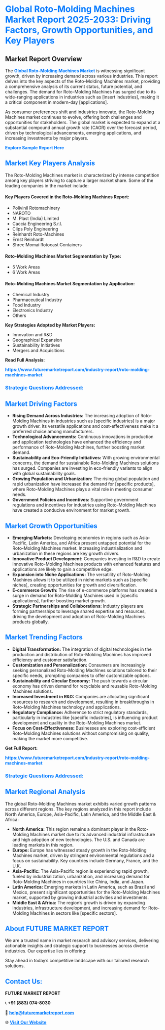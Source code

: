 <h1 style="color: #007BFF;">Global Roto-Molding Machines Market Report 2025-2033: Driving Factors, Growth Opportunities, and Key Players</h1>

<section id="overview">
<h2>Market Report Overview</h2>
<p>The <a href="https://www.futuremarketreport.com/industry-report/roto-molding-machines-market" style="color: #007BFF; text-decoration: none;"><strong>Global Roto-Molding Machines Market</strong></a> is witnessing significant growth, driven by increasing demand across various industries. This report delves into the key aspects of the Roto-Molding Machines market, providing a comprehensive analysis of its current status, future potential, and challenges. The demand for Roto-Molding Machines has surged due to its wide-ranging applications in industries such as [insert industries], making it a critical component in modern-day [applications].</p>
<p>As consumer preferences shift and industries innovate, the Roto-Molding Machines market continues to evolve, offering both challenges and opportunities for stakeholders. The global market is expected to expand at a substantial compound annual growth rate (CAGR) over the forecast period, driven by technological advancements, emerging applications, and increasing investments by major players.</p>
</section>

<section id="overview">
<p><a href="https://www.futuremarketreport.com/request-sample/reportId=92075" style="color: #007BFF; text-decoration: none;"><strong>Explore Sample Report Here</strong></a></p>
</section>

<section id="key-players">
<h2 style="color: #007BFF;">Market Key Players Analysis</h2>
<p>The Roto-Molding Machines market is characterized by intense competition among key players striving to capture a larger market share. Some of the leading companies in the market include:</p>
<h4>Key Players Covered in the Roto-Molding Machines Report:</h4>
<ul><li>Polivinil Rotomachinery</li><li>NAROTO</li><li>M. Plast (India) Limited</li><li>Caccia Engineering S.r.l.</li><li>Clips Poly Engineering</li><li>Reinhardt Roto-Machines</li><li>Ernst Reinhardt</li><li>Shree Momai Rotocast Containers</li></ul>
<h4>Roto-Molding Machines Market Segmentation by Type:</h4>
<ul><li>5 Work Areas</li><li>6 Work Areas</li></ul>

<h4>Roto-Molding Machines Market Segmentation by Application:</h4>
<ul><li>Chemical Industry</li><li>Pharmaceutical Industry</li><li>Food Industry</li><li>Electronics Industry</li><li>Others</li></ul>
<p><strong>Key Strategies Adopted by Market Players:</strong></p>
<ul>
<li>Innovation and R&D</li>
<li>Geographical Expansion</li>
<li>Sustainability Initiatives</li>
<li>Mergers and Acquisitions</li>
</ul>
</section>

<section>
<p><strong>Read Full Analysis: </strong></p><a href="https://www.futuremarketreport.com/industry-report/roto-molding-machines-market" style="color: #007BFF; text-decoration: none;"><strong>https://www.futuremarketreport.com/industry-report/roto-molding-machines-market</strong></a>
<h3 style="color: #007BFF;">Strategic Questions Addressed:</h3>
</section>

<section id="driving-factors">
<h2 style="color: #007BFF;">Market Driving Factors</h2>
<ul>
<li><strong>Rising Demand Across Industries:</strong> The increasing adoption of Roto-Molding Machines in industries such as [specific industries] is a major growth driver. Its versatile applications and cost-effectiveness make it a preferred choice among manufacturers.</li>
<li><strong>Technological Advancements:</strong> Continuous innovations in production and application technologies have enhanced the efficiency and performance of Roto-Molding Machines, further boosting market demand.</li>
<li><strong>Sustainability and Eco-Friendly Initiatives:</strong> With growing environmental concerns, the demand for sustainable Roto-Molding Machines solutions has surged. Companies are investing in eco-friendly variants to align with global sustainability goals.</li>
<li><strong>Growing Population and Urbanization:</strong> The rising global population and rapid urbanization have increased the demand for [specific products], where Roto-Molding Machines plays a vital role in meeting consumer needs.</li>
<li><strong>Government Policies and Incentives:</strong> Supportive government regulations and incentives for industries using Roto-Molding Machines have created a conducive environment for market growth.</li>
</ul>
</section>

<section id="growth-opportunities">
<h2 style="color: #007BFF;">Market Growth Opportunities</h2>
<ul>
<li><strong>Emerging Markets:</strong> Developing economies in regions such as Asia-Pacific, Latin America, and Africa present untapped potential for the Roto-Molding Machines market. Increasing industrialization and urbanization in these regions are key growth drivers.</li>
<li><strong>Innovative Product Development:</strong> Companies investing in R&D to create innovative Roto-Molding Machines products with enhanced features and applications are likely to gain a competitive edge.</li>
<li><strong>Expansion into Niche Applications:</strong> The versatility of Roto-Molding Machines allows it to be utilized in niche markets such as [specific niches], creating opportunities for growth and diversification.</li>
<li><strong>E-commerce Growth:</strong> The rise of e-commerce platforms has created a surge in demand for Roto-Molding Machines used in [specific applications], further boosting market growth.</li>
<li><strong>Strategic Partnerships and Collaborations:</strong> Industry players are forming partnerships to leverage shared expertise and resources, driving the development and adoption of Roto-Molding Machines products globally.</li>
</ul>
</section>

<section id="trending-factors">
<h2 style="color: #007BFF;">Market Trending Factors</h2>
<ul>
<li><strong>Digital Transformation:</strong> The integration of digital technologies in the production and distribution of Roto-Molding Machines has improved efficiency and customer satisfaction.</li>
<li><strong>Customization and Personalization:</strong> Consumers are increasingly seeking personalized Roto-Molding Machines solutions tailored to their specific needs, prompting companies to offer customizable options.</li>
<li><strong>Sustainability and Circular Economy:</strong> The push towards a circular economy has driven demand for recyclable and reusable Roto-Molding Machines solutions.</li>
<li><strong>Increased Investment in R&D:</strong> Companies are allocating significant resources to research and development, resulting in breakthroughs in Roto-Molding Machines technology and applications.</li>
<li><strong>Regulatory Compliance:</strong> Adherence to strict regulatory standards, particularly in industries like [specific industries], is influencing product development and quality in the Roto-Molding Machines market.</li>
<li><strong>Focus on Cost-Effectiveness:</strong> Businesses are exploring cost-efficient Roto-Molding Machines solutions without compromising on quality, making the market more competitive.</li>
</ul>
</section>

<section>
<p><strong>Get Full Report: </strong></p><a href="https://www.futuremarketreport.com/industry-report/roto-molding-machines-market" style="color: #007BFF; text-decoration: none;"><strong>https://www.futuremarketreport.com/industry-report/roto-molding-machines-market</strong></a>
<h3 style="color: #007BFF;">Strategic Questions Addressed:</h3>
</section>


<section id="regional-analysis">
<h2 style="color: #007BFF;">Market Regional Analysis</h2>
<p>The global Roto-Molding Machines market exhibits varied growth patterns across different regions. The key regions analyzed in this report include North America, Europe, Asia-Pacific, Latin America, and the Middle East & Africa:</p>
<ul>
<li><strong>North America:</strong> This region remains a dominant player in the Roto-Molding Machines market due to its advanced industrial infrastructure and high adoption of new technologies. The U.S. and Canada are leading markets in this region.</li>
<li><strong>Europe:</strong> Europe has witnessed steady growth in the Roto-Molding Machines market, driven by stringent environmental regulations and a focus on sustainability. Key countries include Germany, France, and the U.K.</li>
<li><strong>Asia-Pacific:</strong> The Asia-Pacific region is experiencing rapid growth, fueled by industrialization, urbanization, and increasing demand for Roto-Molding Machines in countries like China, India, and Japan.</li>
<li><strong>Latin America:</strong> Emerging markets in Latin America, such as Brazil and Mexico, present significant opportunities for the Roto-Molding Machines market, supported by growing industrial activities and investments.</li>
<li><strong>Middle East & Africa:</strong> The region’s growth is driven by expanding industries, infrastructure development, and increasing demand for Roto-Molding Machines in sectors like [specific sectors].</li>
</ul>
</section>

<footer>
<h2 style="color: #007BFF;">About FUTURE MARKET REPORT</h2>
<p>We are a trusted name in market research and advisory services, delivering actionable insights and strategic support to businesses across diverse industries. Our expertise lies in offering:</p>

<p>Stay ahead in today’s competitive landscape with our tailored research solutions.</p>

<h2 style="color: #007BFF;">Contact Us:</h2>
<p><strong>FUTURE MARKET REPORT</strong></p>
<p>📞 <strong>+91 (883) 074-8030</strong></p>
<p>📧 <strong><a href="mailto:help@futuremarketreport.com" style="color: #007BFF;">help@futuremarketreport.com</a></strong></p>
<p>🌐 <strong><a href="https://www.futuremarketreport.com/" style="color: #007BFF;">Visit Our Website</a></strong></p>
</footer>